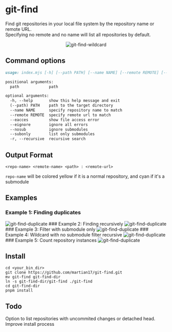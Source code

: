 # git-find
Find git repositories in your local file system by the repository name or remote URL.  
Specifying no remote and no name will list all repositories by default.

<p align="center">
  <img src="https://user-images.githubusercontent.com/19868746/224391462-ad805d10-cfe7-4fb6-ada4-8799710d9871.png" alt="git-find-wildcard"/>
</p>

## Command options
```markdown
usage: index.mjs [-h] [--path PATH] [--name NAME] [--remote REMOTE] [--eacces] [--eignore] [--nosub] [--subonly] [-r] [path]

positional arguments:
  path             path

optional arguments:
  -h, --help       show this help message and exit
  (--path) PATH    path to the target directory
  --name NAME      specify repository name to match
  --remote REMOTE  specify remote url to match
  --eacces         show file access error
  --eignore        ignore all errors
  --nosub          ignore submodules
  --subonly        list only submodules
  -r, --recursive  recursive search

```

## Output Format
```
<repo-name> <remote-name> <path> : <remote-url>
```
`repo-name` will be colored yellow if it is a normal repository, and cyan if it's a submodule

## Examples
### Example 1: Finding duplicates
<img src="https://user-images.githubusercontent.com/19868746/224398067-51852b05-ff46-42bf-a2e9-d90e147f8225.png" alt="git-find-duplicate"/>
### Example 2: Finding recursively
<img src="https://user-images.githubusercontent.com/19868746/224397456-b56604f5-be94-4a83-93b5-7fe5696e72a5.png" alt="git-find-duplicate"/>
### Example 3: Filter with submodule only
<img src="https://user-images.githubusercontent.com/19868746/224397493-07a6d3e2-9d80-4581-b53c-b288facb2e7e.png" alt="git-find-duplicate"/>
### Example 4: Wildcard with no submodule filter recursive
<img src="https://user-images.githubusercontent.com/19868746/224399868-5c2ad0d5-cbd4-4300-9f7e-991a763add8e.png" alt="git-find-duplicate"/>
### Example 5: Count repository instances
<img src="https://user-images.githubusercontent.com/19868746/224400289-0a2b4847-a197-4a8a-89b2-d28e504c3899.png" alt="git-find-duplicate"/>

## Install
```
cd <your_bin_dir>
git clone https://github.com/martian17/git-find.git
mv git-find git-find-dir
ln -s git-find-dir/git-find ./git-find
cd git-find-dir
pnpm install
```

## Todo
Option to list repositories with uncommited changes or detached head.
Improve install process






